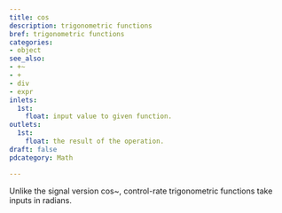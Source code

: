 ```yaml
---
title: cos
description: trigonometric functions
bref: trigonometric functions
categories:
- object
see_also:
- +~
- +
- div
- expr
inlets:
  1st:
    float: input value to given function.
outlets:
  1st:
    float: the result of the operation.
draft: false
pdcategory: Math

---
```

Unlike the signal version cos~, control-rate trigonometric functions take inputs in radians.
